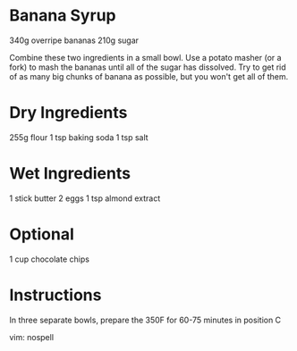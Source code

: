 Banana Syrup
============
340g overripe bananas
210g sugar

Combine these two ingredients in a small bowl.  Use a potato masher (or a fork)
to mash the bananas until all of the sugar has dissolved.  Try to get rid of as
many big chunks of banana as possible, but you won't get all of them.

Dry Ingredients
===============
255g flour
1 tsp baking soda
1 tsp salt

Wet Ingredients
===============
1 stick butter
2 eggs
1 tsp almond extract

Optional
========
1 cup chocolate chips

Instructions
============
In three separate bowls, prepare the 
350F for 60-75 minutes in position C

vim: nospell
